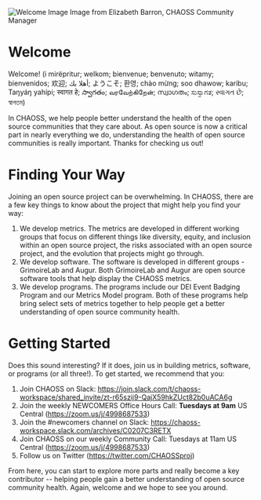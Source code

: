 ![Welcome Image](spiderwebs.jpg)
Image from Elizabeth Barron, CHAOSS Community Manager

# Welcome

Welcome! (i mirëpritur; welkom; bienvenue; benvenuto; witamy; bienvenidos; 欢迎; أهلا بك; ようこそ; 환영; chào mừng; soo dhawow; karibu; Taŋyáŋ yahípi; स्वागत हे; స్వాగతం; வரவேற்கிறேன்; സ്വാഗതം; ಸುಸ್ವಾಗತ; સ્વાગત છે; স্বাগতম)

In CHAOSS, we help people better understand the health of the open source communities that they care about. As open source is now a critical part in nearly everything we do, understanding the health of open source communities is really important. Thanks for checking us out!

# Finding Your Way

Joining an open source project can be overwhelming. In CHAOSS, there are a few key things to know about the project that might help you find your way: 

1) We develop metrics. The metrics are developed in different working groups that focus on different things like diversity, equity, and inclusion within an open source project, the risks associated with an open source project, and the evolution that projects might go through. 
2) We develop software. The software is developed in different groups - GrimoireLab and Augur. Both GrimoireLab and Augur are open source software tools that help display the CHAOSS metrics. 
3) We develop programs. The programs include our DEI Event Badging Program and our Metrics Model program. Both of these programs help bring select sets of metrics together to help people get a better understanding of open source community health. 

# Getting Started 

Does this sound interesting? If it does, join us in building metrics, software, or programs (or all three!). To get started, we recommend that you: 

1) Join CHAOSS on Slack: https://join.slack.com/t/chaoss-workspace/shared_invite/zt-r65szij9-QajX59hkZUct82b0uACA6g 
2) Join the weekly NEWCOMERS Office Hours Call: **Tuesdays at 9am** US Central (https://zoom.us/j/4998687533)
3) Join the #newcomers channel on Slack: https://chaoss-workspace.slack.com/archives/C0207C3RETX
4) Join CHAOSS on our weekly Community Call: Tuesdays at 11am US Central (https://zoom.us/j/4998687533)
5) Follow us on Twitter (https://twitter.com/CHAOSSproj)

From here, you can start to explore more parts and really become a key contributor -- helping people gain a better understanding of open source community health. Again, welcome and we hope to see you around. 
